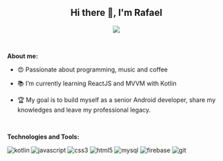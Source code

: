 <h2 align="center">Hi there 👋, I'm Rafael</h2>  

<p align="center"> <a href="https://www.linkedin.com/in/rafaelfernandesdasilva/"><img src="https://img.shields.io/badge/linkedin-%230077B5.svg?&style=for-the-badge&logo=linkedin&logoColor=white" /></a></p>

<br>

<b>About me:</b>

- :heart_eyes: Passionate about programming, music and coffee

- 📚 I’m currently learning ReactJS and MVVM with Kotlin
- :trophy: My goal is to build myself as a senior Android developer, share my knowledges and leave my professional legacy.

<br>

<b>Technologies and Tools:</b>

![kotlin](https://img.shields.io/badge/Kotlin-0095D5?&style=for-the-badge&logo=kotlin&logoColor=white)
![javascript](https://img.shields.io/badge/JavaScript-F7DF1E?style=for-the-badge&logo=javascript&logoColor=black)
![css3](https://img.shields.io/badge/CSS3-1572B6?style=for-the-badge&logo=css3&logoColor=white)
![html5](https://img.shields.io/badge/HTML5-E34F26?style=for-the-badge&logo=html5&logoColor=white)
![mysql](https://img.shields.io/badge/MySQL-00000F?style=for-the-badge&logo=mysql&logoColor=white)
![firebase](https://img.shields.io/badge/firebase-ffca28?style=for-the-badge&logo=firebase&logoColor=black)
![git](https://img.shields.io/badge/Git-F05032?style=for-the-badge&logo=git&logoColor=white)
